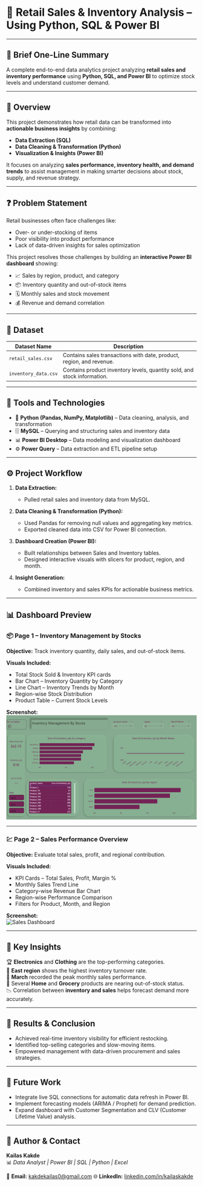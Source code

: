 
# 🏬 Retail Sales & Inventory Analysis – Using Python, SQL & Power BI

---

## 📘 **Brief One-Line Summary**
A complete end-to-end data analytics project analyzing **retail sales and inventory performance** using **Python, SQL, and Power BI** to optimize stock levels and understand customer demand.

---

## 🧭 **Overview**
This project demonstrates how retail data can be transformed into **actionable business insights** by combining:
- **Data Extraction (SQL)**
- **Data Cleaning & Transformation (Python)**
- **Visualization & Insights (Power BI)**

It focuses on analyzing **sales performance, inventory health, and demand trends** to assist management in making smarter decisions about stock, supply, and revenue strategy.

---

## ❓ **Problem Statement**
Retail businesses often face challenges like:
- Over- or under-stocking of items  
- Poor visibility into product performance  
- Lack of data-driven insights for sales optimization  

This project resolves those challenges by building an **interactive Power BI dashboard** showing:
- 📈 Sales by region, product, and category  
- 📦 Inventory quantity and out-of-stock items  
- 🗓️ Monthly sales and stock movement  
- 💰 Revenue and demand correlation  

---

## 🧩 **Dataset**
| Dataset Name | Description |
|---------------|-------------|
| `retail_sales.csv` | Contains sales transactions with date, product, region, and revenue. |
| `inventory_data.csv` | Contains product inventory levels, quantity sold, and stock information. |

---

## 🧠 **Tools and Technologies**
- 🐍 **Python (Pandas, NumPy, Matplotlib)** – Data cleaning, analysis, and transformation  
- 🗄️ **MySQL** – Querying and structuring sales and inventory data  
- 📊 **Power BI Desktop** – Data modeling and visualization dashboard  
- ⚙️ **Power Query** – Data extraction and ETL pipeline setup  

---

## ⚙️ **Project Workflow**
1. **Data Extraction:**  
   - Pulled retail sales and inventory data from MySQL.  

2. **Data Cleaning & Transformation (Python):**  
   - Used Pandas for removing null values and aggregating key metrics.  
   - Exported cleaned data into CSV for Power BI connection.  

3. **Dashboard Creation (Power BI):**  
   - Built relationships between Sales and Inventory tables.  
   - Designed interactive visuals with slicers for product, region, and month.  

4. **Insight Generation:**  
   - Combined inventory and sales KPIs for actionable business metrics.  

---

## 📊 **Dashboard Preview**

### 📦 Page 1 – Inventory Management by Stocks  
**Objective:** Track inventory quantity, daily sales, and out-of-stock items.  

**Visuals Included:**  
- Total Stock Sold & Inventory KPI cards  
- Bar Chart – Inventory Quantity by Category  
- Line Chart – Inventory Trends by Month  
- Region-wise Stock Distribution  
- Product Table – Current Stock Levels  

**Screenshot:**  
![Inventory Dashboard](https://github.com/kailaskakde/Retail-sales---inventory-analysis-using-pyhton-sql-powerBI/blob/main/dashbord%20image/inventory%20page.png)

---

### 💹 Page 2 – Sales Performance Overview  
**Objective:** Evaluate total sales, profit, and regional contribution.  

**Visuals Included:**  
- KPI Cards – Total Sales, Profit, Margin %  
- Monthly Sales Trend Line  
- Category-wise Revenue Bar Chart  
- Region-wise Performance Comparison  
- Filters for Product, Month, and Region  

**Screenshot:**  
![Sales Dashboard](https://github.com/kailaskakde/Retail-Sales-and-Inventory-Analysis-using-Python-SQL-PowerBI/blob/main/Screenshots/sales_page.png)

---


## 🧾 Key Insights

🏆 **Electronics** and **Clothing** are the top-performing categories.  
🧭 **East region** shows the highest inventory turnover rate.  
📅 **March** recorded the peak monthly sales performance.  
🚨 Several **Home** and **Grocery** products are nearing out-of-stock status.  
📉 Correlation between **inventory and sales** helps forecast demand more accurately.  

---

## 🏁 **Results & Conclusion**
- Achieved real-time inventory visibility for efficient restocking.
- Identified top-selling categories and slow-moving items.
- Empowered management with data-driven procurement and sales strategies. 

---

## 🔮 **Future Work**
- Integrate live SQL connections for automatic data refresh in Power BI.
- Implement forecasting models (ARIMA / Prophet) for demand prediction.
- Expand dashboard with Customer Segmentation and CLV (Customer Lifetime Value) analysis.

---

## 👤 **Author & Contact**
**Kailas Kakde**  
📊 *Data Analyst | Power BI | SQL | Python | Excel*  

📧 **Email:** kakdekailas0@gmail.com
🌐 **LinkedIn:** [linkedin.com/in/kailaskakde](https://linkedin.com/in/kailaskakde)  





